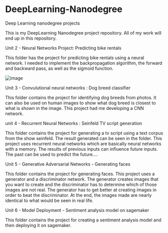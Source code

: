 # DeepLearning-Nanodegree
Deep Learning nanodegree projects


This is my DeepLearning Nanodegree project repository. All of my work will end up in this repository. 
 

Unit 2 - Neural Networks Project: Predicting bike rentals

This folder has the project for predicting bike rentals using a neural network. I needed to implement the backpropagation algorithm, the forward and backward pass, as well as the sigmoid function.  

![image]()

Unit 3 - Convulutional neural networks : Dog breed classifier 

This folder contains the project for identifying dog breeds from photos. It can also be used on human images to show what dog breed is closest to what is shown in the image. This project had me developing a CNN network. 

unit 4 - Recurrent Neural Networks : Seinfeld TV script generation

This folder contains the project for generating a tv script using a text corpus from the show seinfeld. The result generated can be seen in the folder. This project uses recurrent neural networks which are basically neural networks with a memory. The results of previous inputs can influence future inputs. The past can be used to predict the future....

Unit 5 - Generative Adversarial Networks - Generating faces

This folder contains the project for generating faces. This project uses a generator and a discriminator network. The generator creates images that you want to create and the discriminator has to determine which of those images are not real. The generator has to get better at creating images in order to beat the discriminator. At the end, the images made are nearly identical to what would be seen in real life. 

Unit 6 - Model Deployment - Sentiment analysis model on sagemaker

This folder contains the project for creating a sentiment analysis model and then deploying it on sagemaker.
